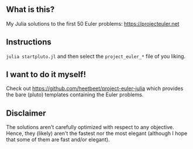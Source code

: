 ## What is this?

My Julia solutions to the first 50 Euler problems: https://projecteuler.net

## Instructions

`julia startpluto.jl` and then select the `project_euler_*` file of you liking.

## I want to do it myself!

Check out https://github.com/heetbeet/project-euler-julia which provides the bare (pluto) templates containing the Euler problems.

## Disclaimer

The solutions aren't carefully optimized with respect to any objective. Hence, they (likely) aren't the fastest nor the most elegant (although I hope that some of them are fast and/or elegant).
